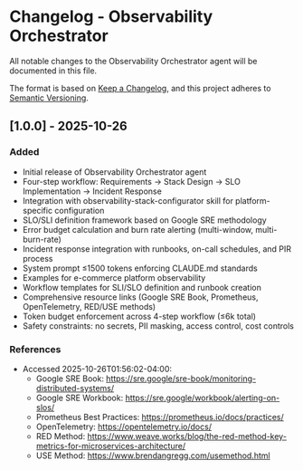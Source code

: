 # Changelog - Observability Orchestrator

All notable changes to the Observability Orchestrator agent will be documented in this file.

The format is based on [Keep a Changelog](https://keepachangelog.com/en/1.0.0/),
and this project adheres to [Semantic Versioning](https://semver.org/spec/v2.0.0.html).

## [1.0.0] - 2025-10-26

### Added
- Initial release of Observability Orchestrator agent
- Four-step workflow: Requirements → Stack Design → SLO Implementation → Incident Response
- Integration with observability-stack-configurator skill for platform-specific configuration
- SLO/SLI definition framework based on Google SRE methodology
- Error budget calculation and burn rate alerting (multi-window, multi-burn-rate)
- Incident response integration with runbooks, on-call schedules, and PIR process
- System prompt ≤1500 tokens enforcing CLAUDE.md standards
- Examples for e-commerce platform observability
- Workflow templates for SLI/SLO definition and runbook creation
- Comprehensive resource links (Google SRE Book, Prometheus, OpenTelemetry, RED/USE methods)
- Token budget enforcement across 4-step workflow (≤6k total)
- Safety constraints: no secrets, PII masking, access control, cost controls

### References
- Accessed 2025-10-26T01:56:02-04:00:
  - Google SRE Book: https://sre.google/sre-book/monitoring-distributed-systems/
  - Google SRE Workbook: https://sre.google/workbook/alerting-on-slos/
  - Prometheus Best Practices: https://prometheus.io/docs/practices/
  - OpenTelemetry: https://opentelemetry.io/docs/
  - RED Method: https://www.weave.works/blog/the-red-method-key-metrics-for-microservices-architecture/
  - USE Method: https://www.brendangregg.com/usemethod.html
